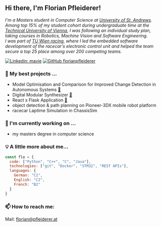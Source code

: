 <h2> Hi there, I'm Florian Pfleiderer!</h2>
<p><em>
I'm a Masters student in Computer Science at <a href="https://www.st-andrews.ac.uk/">University of St. Andrews</a>. <br>
Among top 15% of my student cohort during undergraduate time at the <a href="https://www.tuwien.at/en/">Technical University of Vienna</a>, I was following an individual study plan, taking courses in Robotics, Machine Vision and Software Engineering. <br>
I was part of <a href="https://www.tuwienracing.at/">TU Wien racing</a>, where I led the embedded software development of the racecar's electronic control unit and helped the team secure a top 25 place among over 200 competing teams.
</em></p>

[![Linkedin: mavie](https://img.shields.io/badge/-LinkedIn-blue?style=flat-square&logo=Linkedin&logoColor=white&link=https://www.linkedin.com/in/florian-pfleiderer/)](https://www.linkedin.com/in/florian-pfleiderer/)
[![GitHub florianpfleiderer](https://img.shields.io/github/followers/florianpfleiderer?label=follow&style=social)](https://github.com/florianpfleiderer)

### 🌱 My best projects ...

- Model Optimisation and Comparison for Improved Change Detection in Autonomous Systems [🔗](https://github.com/florianpfleiderer/CYWS3D-pipeline)
- Digital Modular Synthesizer [🔗](https://github.com/florianpfleiderer/SimpleSynth)
- React x Flask Application [🔗](https://github.com/florianpfleiderer/coffee-app)
- object detection & path planning on Pioneer-3DX mobile robot platform
- racecar Laptime Simulation in ChassisSim
  
### 🔭 I'm currently working on ...

- my masters degree in computer science

### 💡 A little more about me...  

```javascript
const flo = {
  code: ["Python", "C++", "C", "Java"],
  technologies: ["git", "Docker", "STM32", "REST APIs"],
  languages: {
    German: "C2",
    English: "C2",
    French: "B2"
  }
}
```

### 📫 How to reach me: 

Mail: [florian@pfleiderer.at](mailto:florian@pfleiderer.at)

<!--
**florianpfleiderer/florianpfleiderer** is a ✨ _special_ ✨ repository because its `README.md` (this file) appears on your GitHub profile.

Here are some ideas to get you started:

- 🔭 I’m currently working on ...
- 🌱 I’m currently learning ...
- 👯 I’m looking to collaborate on ...
- 🤔 I’m looking for help with ...
- 💬 Ask me about ...
- 📫 How to reach me: ...
- 😄 Pronouns: ...
- ⚡ Fun fact: ...
-->
